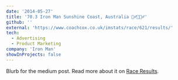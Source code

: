 ```yaml
---
date: '2014-05-27'
title: '70.3 Iron Man Sunshine Coast, Australia 🏊‍♂️🚴🏃‍♂️'
github: ''
external: 'https://www.coachcox.co.uk/imstats/race/621/results/'
tech:
  - Advertising
  - Product Marketing
company: 'Iron Man'
showInProjects: false
---
```


Blurb for the medium post. Read more about it on [Race Results](https://www.coachcox.co.uk/imstats/race/621/results/).
